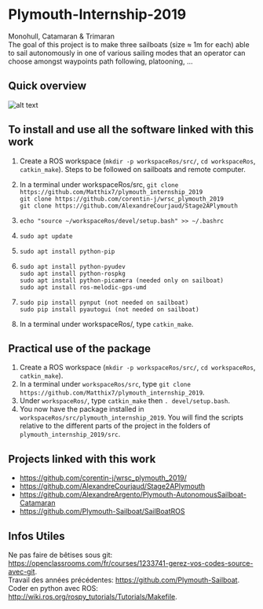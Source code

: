 # Plymouth-Internship-2019
Monohull, Catamaran &amp; Trimaran  
The goal of this project is to make three sailboats (size ≈ 1m for each) able to sail autonomously in one of various sailing modes that an operator can choose amongst waypoints path following, platooning, ...  


## Quick overview
![alt text](https://github.com/Matthix7/plymouth_internship_2019/blob/master/Visuels/Vue%20d'ensemble%201.png "Overview")

## To install and use all the software linked with this work
1) Create a ROS workspace (`mkdir -p workspaceRos/src/`, `cd workspaceRos`, `catkin_make`). Steps to be followed on sailboats and remote computer.

2) In a terminal under workspaceRos/src, 
 `git clone https://github.com/Matthix7/plymouth_internship_2019`  
 `git clone https://github.com/corentin-j/wrsc_plymouth_2019`  
 `git clone https://github.com/AlexandreCourjaud/Stage2APlymouth`  

3) `echo "source ~/workspaceRos/devel/setup.bash" >> ~/.bashrc`

4) `sudo apt update`

5) `sudo apt install python-pip`

6) `sudo apt install python-pyudev`  
   `sudo apt install python-rospkg`  
   `sudo apt install python-picamera (needed only on sailboat)`  
   `sudo apt install ros-melodic-gps-umd`  

7) `sudo pip install pynput (not needed on sailboat)`  
   `sudo pip install pyautogui (not needed on sailboat)`

8) In a terminal under workspaceRos/, type `catkin_make`.

## Practical use of the package
1) Create a ROS workspace (`mkdir -p workspaceRos/src/`, `cd workspaceRos`, `catkin_make`).
2) In a terminal under `workspaceRos/src`, type `git clone https://github.com/Matthix7/plymouth_internship_2019`.
3) Under `workspaceRos/`, type `catkin_make` then `. devel/setup.bash`.
4) You now have the package installed in `workspaceRos/src/plymouth_internship_2019`. You will find the scripts relative to the different parts of the project in the folders of `plymouth_internship_2019/src`.

## Projects linked with this work
* https://github.com/corentin-j/wrsc_plymouth_2019/
* https://github.com/AlexandreCourjaud/Stage2APlymouth
* https://github.com/AlexandreArgento/Plymouth-AutonomousSailboat-Catamaran
* https://github.com/Plymouth-Sailboat/SailBoatROS

## Infos Utiles
Ne pas faire de bêtises sous git: https://openclassrooms.com/fr/courses/1233741-gerez-vos-codes-source-avec-git.    
Travail des années précédentes: https://github.com/Plymouth-Sailboat.  
Coder en python avec ROS: http://wiki.ros.org/rospy_tutorials/Tutorials/Makefile.  
